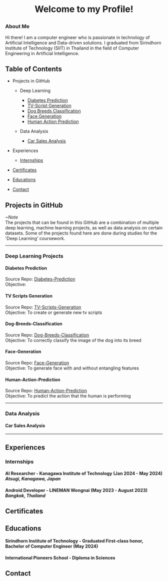 # <p align=center>Welcome to my Profile!

### About Me</br>
Hi there! I am a computer engineer who is passionate in technology of Artificial Intelligence and Data-driven solutions. I graduated from Sirindhorn Institute of Technology (SIIT) in Thailand in the field of Computer Engineering in Artificial Intelligence.

## Table of Contents
+ Projects in GitHub
  + Deep Learning
  
    + [Diabetes Prediction](#diabetes-prediction)
    + [TV-Script Generation](#tv-scripts-generation)
    + [Dog Breeds Classification](#dog-breeds-classification)
    + [Face Generation](#face-generation)
    + [Human Action Prediction](#human-action-prediction)
  
  + Data Analysis
    + [Car Sales Analysis](#car-sales-analysis)
  
+ Experiences
  + [Internships](#internships)
  
+ [Certificates](#certificates)
+ [Educations](#educations)
+ [Contact](#contact)

## Projects in GitHub
_~Note_</br>
The projects that can be found in this GitHub are a combination of multiple deep learning, machine learning projects, as well as data analysis on certain datasets. Some of the projects found here are done during studies for the 'Deep Learning' coursework.

---
### Deep Learning Projects

#### Diabetes Prediction
Source Repo: [Diabetes-Prediction](https://github.com/skyeded/Deep-Learning-Projects/tree/main/PIMA-Indian-Diabetes-Prediction) </br>
Objective:

#### TV Scripts Generation
Source Repo: [TV-Scripts-Generation](https://github.com/skyeded/Deep-Learning-Projects/tree/main/TV-Scripts-Generation) </br>
Objective: To create or generate new tv scripts

#### Dog-Breeds-Classification
Source Repo: [Dog-Breeds-Classification](https://github.com/skyeded/Deep-Learning-Projects/tree/main/Dog-Breeds-Classification) </br>
Objective: To correctly classify the image of the dog into its breed

#### Face-Generation
Source Repo: [Face-Generation](https://github.com/skyeded/Deep-Learning-Projects/tree/main/Face-Generations) </br>
Objective: To generate face with and without entangling features

#### Human-Action-Prediction
Source Repo: [Human-Action-Prediction](https://github.com/skyeded/Deep-Learning-Projects/tree/main/Human-Action-Prediction) </br>
Objective: To predict the action that the human is performing

---
### Data Analysis

#### Car Sales Analysis

---
## Experiences

### Internships

#### __AI Researcher__ - Kanagawa Institute of Technology (Jan 2024 - May 2024) _Atsugi, Kanagawa, Japan_

#### __Android Developer__ - LINEMAN Wongnai (May 2023 - August 2023) _Bangkok, Thailand_

## Certificates

## Educations

#### Sirindhorn Institute of Technology - Graduated First-class honor, Bachelor of Computer Engineer (May 2024)

#### International Pioneers School - Diploma in Sciences

## Contact
